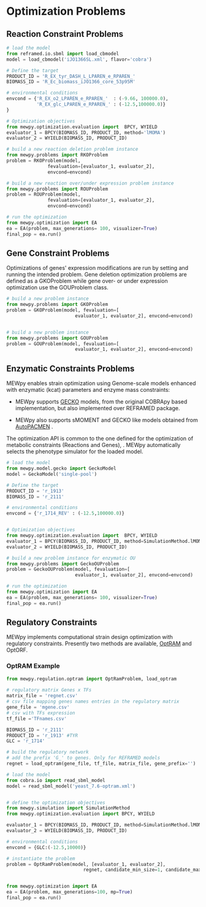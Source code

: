 # Optimization Problems





## Reaction Constraint Problems

```python  
# load the model
from reframed.io.sbml import load_cbmodel
model = load_cbmodel('iJO1366SL.xml', flavor='cobra')

# Define the target
PRODUCT_ID = 'R_EX_tyr_DASH_L_LPAREN_e_RPAREN_'
BIOMASS_ID = 'R_Ec_biomass_iJO1366_core_53p95M'

# environmental conditions
envcond = {'R_EX_o2_LPAREN_e_RPAREN_'  : (-9.66, 100000.0),
           'R_EX_glc_LPAREN_e_RPAREN_' : (-12.5,100000.0)}
}

# Optimization objectives
from mewpy.optimization.evaluation import  BPCY, WYIELD
evaluator_1 = BPCY(BIOMASS_ID, PRODUCT_ID, method='lMOMA')
evaluator_2 = WYIELD(BIOMASS_ID, PRODUCT_ID)
```



```python
# build a new reaction deletion problem instance
from mewpy.problems import RKOProblem
problem = RKOProblem(model, 
               fevaluation=[evaluator_1, evaluator_2], 
               envcond=envcond)
```



```python
# build a new reaction over/under expression problem instance
from mewpy.problems import ROUProblem
problem = ROUProblem(model, 
               fevaluation=[evaluator_1, evaluator_2], 
               envcond=envcond)
```



```python
# run the optimization
from mewpy.optimization import EA
ea = EA(problem, max_generations= 100, visualizer=True)
final_pop = ea.run()

```



## Gene Constraint Problems

Optimizations of genes' expression modifications are run by setting and running the intended problem. Gene deletion optimization problems are defined as a GKOProblem while gene over- or under expression optimization use the GOUProblem class.





```python  
# build a new problem instance
from mewpy.problems import GKOProblem
problem = GKOProblem(model, fevaluation=[
                         evaluator_1, evaluator_2], envcond=envcond)
```



```python  

# build a new problem instance
from mewpy.problems import GOUProblem
problem = GOUProblem(model, fevaluation=[
                         evaluator_1, evaluator_2], envcond=envcond)
```





## Enzymatic Constraints Problems



MEWpy enables strain optimization using Genome-scale models enhanced with enzymatic (kcat) parameters and enzyme mass constraints:

* MEWpy supports [GECKO](https://doi.org/10.15252/msb.20167411) models, from the original COBRApy based implementation, but also implemented over REFRAMED package.

* MEWpy also supports sMOMENT and GECKO like models obtained from [AutoPACMEN](https://bmcbioinformatics.biomedcentral.com/articles/10.1186/s12859-019-3329-9) . 



The optimization API is common to the one defined for the optimization of metabolic constraints (Reactions and Genes),  . MEWpy automatically  selects the phenotype simulator for the loaded model.

```python  
# load the model
from mewpy.model.gecko import GeckoModel
model = GeckoModel('single-pool')

# Define the target
PRODUCT_ID = 'r_1913'
BIOMASS_ID = 'r_2111'

# environmental conditions
envcond = {'r_1714_REV' : (-12.5,100000.0)}


# Optimization objectives
from mewpy.optimization.evaluation import  BPCY, WYIELD
evaluator_1 = BPCY(BIOMASS_ID, PRODUCT_ID, method=SimulationMethod.lMOMA)
evaluator_2 = WYIELD(BIOMASS_ID, PRODUCT_ID)

# build a new problem instance for enzymatic OU
from mewpy.problems import GeckoOUProblem
problem = GeckoOUProblem(model, fevaluation=[
                         evaluator_1, evaluator_2], envcond=envcond)

# run the optimization
from mewpy.optimization import EA
ea = EA(problem, max_generations= 100, visualizer=True)
final_pop = ea.run()

```







## Regulatory Constraints



MEWpy implements computational strain design optimization with regulatory constraints. Presently two methods are available, [OptRAM](https://doi.org/10.1371/journal.pcbi.1006835) and OptORF.



### OptRAM Example



```python
from mewpy.regulation.optram import OptRamProblem, load_optram
  
# regulatory matrix Genes x TFs   
matrix_file = 'regnet.csv'
# csv file mapping genes names entries in the regulatory matrix 
gene_file = 'mgene.csv'
# csv with TFs expression 
tf_file ='TFnames.csv'

BIOMASS_ID = 'r_2111'
PRODUCT_ID = 'r_1913' #TYR
GLC = 'r_1714'

# build the regulatory network
# add the prefix 'G_' to genes. Only for REFRAMED models
regnet = load_optram(gene_file, tf_file, matrix_file, gene_prefix='')

# load the model
from cobra.io import read_sbml_model
model = read_sbml_model('yeast_7.6-optram.xml')


# define the optimization objectives
from mewpy.simulation import SimulationMethod
from mewpy.optimization.evaluation import BPCY, WYIELD

evaluator_1 = BPCY(BIOMASS_ID, PRODUCT_ID, method=SimulationMethod.lMOMA)
evaluator_2 = WYIELD(BIOMASS_ID, PRODUCT_ID)

# environmental conditions
envcond = {GLC:(-12.5,10000)}

# instantiate the problem
problem = OptRamProblem(model, [evaluator_1, evaluator_2],
                            regnet, candidate_min_size=1, candidate_max_size=6, envcond = envcond)


from mewpy.optimization import EA
ea = EA(problem, max_generations=100, mp=True)
final_pop = ea.run()
```

